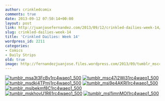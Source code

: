 ```yaml
---
author: crinkledcomix
comments: true
date: 2013-09-12 07:50:14+00:00
layout: post
link: http://juanjosefernandez.com/2013/09/12/crinkled-dailies-week-14/
slug: crinkled-dailies-week-14
title: 'Crinkled Dailies: Week 14'
wordpress_id: 2211
categories:
- Comics
- Daily Strips
old: true
image: http://fernandezjuanjose.files.wordpress.com/2013/09/tumblr_msc47i2wi31rc4waeo1_500.gif
---
```


[![tumblr_msa3t3FcBv1rc4waeo1_500](http://fernandezjuanjose.files.wordpress.com/2013/09/tumblr_msa3t3fcbv1rc4waeo1_500.gif)](http://fernandezjuanjose.files.wordpress.com/2013/09/tumblr_msa3t3fcbv1rc4waeo1_500.gif) [![tumblr_msc47i2Wi31rc4waeo1_500](http://fernandezjuanjose.files.wordpress.com/2013/09/tumblr_msc47i2wi31rc4waeo1_500.gif)](http://fernandezjuanjose.files.wordpress.com/2013/09/tumblr_msc47i2wi31rc4waeo1_500.gif) [![tumblr_msdki4TPmj1rc4waeo1_500](http://fernandezjuanjose.files.wordpress.com/2013/09/tumblr_msdki4tpmj1rc4waeo1_500.gif)](http://fernandezjuanjose.files.wordpress.com/2013/09/tumblr_msdki4tpmj1rc4waeo1_500.gif) [![tumblr_msj9e4AKRl1rc4waeo1_500](http://fernandezjuanjose.files.wordpress.com/2013/09/tumblr_msj9e4akrl1rc4waeo1_500.gif)](http://fernandezjuanjose.files.wordpress.com/2013/09/tumblr_msj9e4akrl1rc4waeo1_500.gif) [![tumblr_msjbekmf8C1rc4waeo1_500](http://fernandezjuanjose.files.wordpress.com/2013/09/tumblr_msjbekmf8c1rc4waeo1_500.gif)](http://fernandezjuanjose.files.wordpress.com/2013/09/tumblr_msjbekmf8c1rc4waeo1_500.gif) [![tumblr_mskhovU1R61rc4waeo1_500](http://fernandezjuanjose.files.wordpress.com/2013/09/tumblr_mskhovu1r61rc4waeo1_500.gif)](http://fernandezjuanjose.files.wordpress.com/2013/09/tumblr_mskhovu1r61rc4waeo1_500.gif) [![tumblr_msl1imnMOI1rc4waeo1_500](http://fernandezjuanjose.files.wordpress.com/2013/09/tumblr_msl1imnmoi1rc4waeo1_500.gif)](http://fernandezjuanjose.files.wordpress.com/2013/09/tumblr_msl1imnmoi1rc4waeo1_500.gif)
